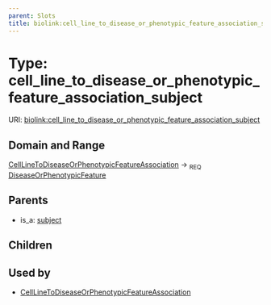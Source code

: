```yaml
---
parent: Slots
title: biolink:cell_line_to_disease_or_phenotypic_feature_association_subject
---
```


# Type: cell_line_to_disease_or_phenotypic_feature_association_subject




URI: [biolink:cell_line_to_disease_or_phenotypic_feature_association_subject](https://w3id.org/biolink/vocab/cell_line_to_disease_or_phenotypic_feature_association_subject)

## Domain and Range

[CellLineToDiseaseOrPhenotypicFeatureAssociation](CellLineToDiseaseOrPhenotypicFeatureAssociation.md) ->  <sub>REQ</sub> [DiseaseOrPhenotypicFeature](DiseaseOrPhenotypicFeature.md)

## Parents

 *  is_a: [subject](subject.md)

## Children


## Used by

 * [CellLineToDiseaseOrPhenotypicFeatureAssociation](CellLineToDiseaseOrPhenotypicFeatureAssociation.md)

